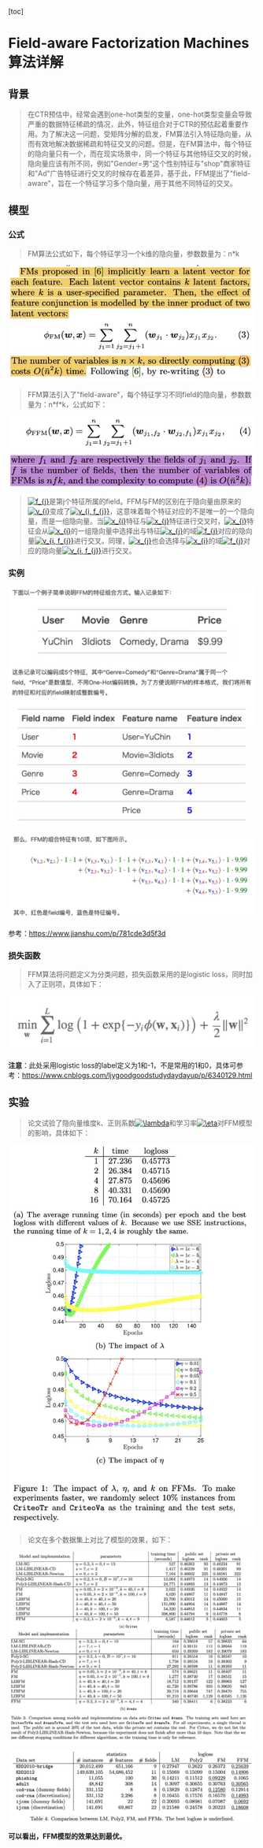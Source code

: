 [toc]

# Field-aware Factorization Machines算法详解

## 背景

> 在CTR预估中，经常会遇到one-hot类型的变量，one-hot类型变量会导致严重的数据特征稀疏的情况，此外，特征组合对于CTR的预估起着重要作用。为了解决这一问题，受矩阵分解的启发，FM算法引入特征隐向量，从而有效地解决数据稀疏和特征交叉的问题。但是，在FM算法中，每个特征的隐向量只有一个，而在现实场景中，同一个特征与其他特征交叉的时候，隐向量应该有所不同，例如"Gender=男"这个性别特征与"shop"商家特征和"Ad"广告特征进行交叉的时候存在着差异，基于此，FFM提出了"field-aware"，旨在一个特征学习多个隐向量，用于其他不同特征的交叉。

## 模型

### 公式

> FM算法公式如下，每个特征学习一个k维的隐向量，参数数量为：n*k

![image](https://github.com/ShaoQiBNU/Field-awareFactorizationMachines/blob/master/img/1.jpg)

> FFM算法引入了"field-aware"，每个特征学习不同field的隐向量，参数数量为：n\*f\*k，公式如下：

![image](https://github.com/ShaoQiBNU/Field-awareFactorizationMachines/blob/master/img/2.jpg)

>  <a href="https://www.codecogs.com/eqnedit.php?latex=f_{j}" target="_blank"><img src="https://latex.codecogs.com/svg.latex?f_{j}" title="f_{j}" /></a>是第j个特征所属的field。FFM与FM的区别在于隐向量由原来的<a href="https://www.codecogs.com/eqnedit.php?latex=v_{i}" target="_blank"><img src="https://latex.codecogs.com/svg.latex?v_{i}" title="v_{i}" /></a>变成了<a href="https://www.codecogs.com/eqnedit.php?latex=v_{i,&space;f_{j}}" target="_blank"><img src="https://latex.codecogs.com/svg.latex?v_{i,&space;f_{j}}" title="v_{i, f_{j}}" /></a>，这意味着每个特征对应的不是唯一的一个隐向量，而是一组隐向量。当<a href="https://www.codecogs.com/eqnedit.php?latex=x_{i}" target="_blank"><img src="https://latex.codecogs.com/svg.latex?x_{i}" title="x_{i}" /></a>特征与<a href="https://www.codecogs.com/eqnedit.php?latex=x_{j}" target="_blank"><img src="https://latex.codecogs.com/svg.latex?x_{j}" title="x_{j}" /></a>特征进行交叉时，<a href="https://www.codecogs.com/eqnedit.php?latex=x_{i}" target="_blank"><img src="https://latex.codecogs.com/svg.latex?x_{i}" title="x_{i}" /></a>特征会从<a href="https://www.codecogs.com/eqnedit.php?latex=x_{i}" target="_blank"><img src="https://latex.codecogs.com/svg.latex?x_{i}" title="x_{i}" /></a>的一组隐向量中选择出与特征<a href="https://www.codecogs.com/eqnedit.php?latex=x_{j}" target="_blank"><img src="https://latex.codecogs.com/svg.latex?x_{j}" title="x_{j}" /></a>的域<a href="https://www.codecogs.com/eqnedit.php?latex=f_{j}" target="_blank"><img src="https://latex.codecogs.com/svg.latex?f_{j}" title="f_{j}" /></a>对应的隐向量<a href="https://www.codecogs.com/eqnedit.php?latex=v_{i,&space;f_{j}}" target="_blank"><img src="https://latex.codecogs.com/svg.latex?v_{i,&space;f_{j}}" title="v_{i, f_{j}}" /></a>进行交叉。同理，<a href="https://www.codecogs.com/eqnedit.php?latex=x_{j}" target="_blank"><img src="https://latex.codecogs.com/svg.latex?x_{j}" title="x_{j}" /></a>也会选择与<a href="https://www.codecogs.com/eqnedit.php?latex=x_{i}" target="_blank"><img src="https://latex.codecogs.com/svg.latex?x_{i}" title="x_{i}" /></a>的域<a href="https://www.codecogs.com/eqnedit.php?latex=f_{j}" target="_blank"><img src="https://latex.codecogs.com/svg.latex?f_{j}" title="f_{j}" /></a>对应的隐向量<a href="https://www.codecogs.com/eqnedit.php?latex=v_{i,&space;f_{j}}" target="_blank"><img src="https://latex.codecogs.com/svg.latex?v_{i,&space;f_{j}}" title="v_{i, f_{j}}" /></a>进行交叉。

### 实例

![image](https://github.com/ShaoQiBNU/Field-awareFactorizationMachines/blob/master/img/3.jpg)

![image](https://github.com/ShaoQiBNU/Field-awareFactorizationMachines/blob/master/img/4.jpg)

参考：https://www.jianshu.com/p/781cde3d5f3d


### 损失函数

> FFM算法将问题定义为分类问题，损失函数采用的是logistic loss，同时加入了正则项，具体如下：

![image](https://github.com/ShaoQiBNU/Field-awareFactorizationMachines/blob/master/img/5.jpg)


**注意**：此处采用logistic loss的label定义为1和-1，不是常用的1和0，具体可参考：https://www.cnblogs.com/ljygoodgoodstudydaydayup/p/6340129.html

## 实验

> 论文试验了隐向量维度k、正则系数<a href="https://www.codecogs.com/eqnedit.php?latex=\lambda" target="_blank"><img src="https://latex.codecogs.com/svg.latex?\lambda" title="\lambda" /></a>和学习率<a href="https://www.codecogs.com/eqnedit.php?latex=\eta" target="_blank"><img src="https://latex.codecogs.com/svg.latex?\eta" title="\eta" /></a>对FFM模型的影响，具体如下：

![image](https://github.com/ShaoQiBNU/Field-awareFactorizationMachines/blob/master/img/6.jpg)

> 论文在多个数据集上对比了模型的效果，如下：

![image](https://github.com/ShaoQiBNU/Field-awareFactorizationMachines/blob/master/img/7.jpg)

![image](https://github.com/ShaoQiBNU/Field-awareFactorizationMachines/blob/master/img/8.jpg)

**可以看出，FFM模型的效果达到最优。**

